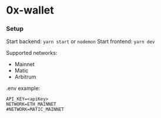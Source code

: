 # 0x-wallet

### Setup

Start backend: `yarn start` or `nodemon`
Start frontend: `yarn dev`

Supported networks:

-   Mainnet
-   Matic
-   Arbitrum

.env example:

```
API_KEY=<apiKey>
NETWORK=ETH_MAINNET
#NETWORK=MATIC_MAINNET
```
